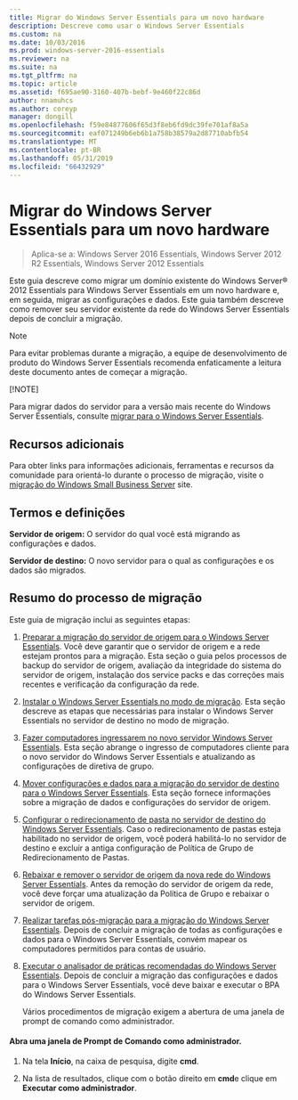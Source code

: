 ```yaml
---
title: Migrar do Windows Server Essentials para um novo hardware
description: Descreve como usar o Windows Server Essentials
ms.custom: na
ms.date: 10/03/2016
ms.prod: windows-server-2016-essentials
ms.reviewer: na
ms.suite: na
ms.tgt_pltfrm: na
ms.topic: article
ms.assetid: f695ae90-3160-407b-bebf-9e460f22c86d
author: nnamuhcs
ms.author: coreyp
manager: dongill
ms.openlocfilehash: f59e84877606f65d3f8eb6fd9dc39fe701af8a5a
ms.sourcegitcommit: eaf071249b6eb6b1a758b38579a2d87710abfb54
ms.translationtype: MT
ms.contentlocale: pt-BR
ms.lasthandoff: 05/31/2019
ms.locfileid: "66432929"
---
```

# <a name="migrate-windows-server-essentials-to-new-hardware"></a>Migrar do Windows Server Essentials para um novo hardware

>Aplica-se a: Windows Server 2016 Essentials, Windows Server 2012 R2 Essentials, Windows Server 2012 Essentials

Este guia descreve como migrar um domínio existente do Windows Server® 2012 Essentials para Windows Server Essentials em um novo hardware e, em seguida, migrar as configurações e dados. Este guia também descreve como remover seu servidor existente da rede do Windows Server Essentials depois de concluir a migração.  
  
> [!NOTE]
>  Para evitar problemas durante a migração, a equipe de desenvolvimento de produto do Windows Server Essentials recomenda enfaticamente a leitura deste documento antes de começar a migração.  
> 
> [!NOTE]
> 
>  Para migrar dados do servidor para a versão mais recente do Windows Server Essentials, consulte [migrar para o Windows Server Essentials](Migrate-from-Previous-Versions-to-Windows-Server-Essentials-or-Windows-Server-Essentials-Experience.md).  

  
## <a name="additional-resources"></a>Recursos adicionais  
 Para obter links para informações adicionais, ferramentas e recursos da comunidade para orientá-lo durante o processo de migração, visite o [migração do Windows Small Business Server](https://go.microsoft.com/fwlink/?LinkId=217520) site.  
  
## <a name="terms-and-definitions"></a>Termos e definições  
 **Servidor de origem:** O servidor do qual você está migrando as configurações e dados.  
  
 **Servidor de destino:** O novo servidor para o qual as configurações e os dados são migrados.  
  
## <a name="migration-process-summary"></a>Resumo do processo de migração  
 Este guia de migração inclui as seguintes etapas:  
  

1. [Preparar a migração do servidor de origem para o Windows Server Essentials](Prepare-your-Source-Server-for-Windows-Server-Essentials-migration.md).  Você deve garantir que o servidor de origem e a rede estejam prontos para a migração. Esta seção o guia pelos processos de backup do servidor de origem, avaliação da integridade do sistema do servidor de origem, instalação dos service packs e das correções mais recentes e verificação da configuração da rede.  
  
2. [Instalar o Windows Server Essentials no modo de migração](Install-Windows-Server-Essentials-in-migration-mode.md).  Esta seção descreve as etapas que necessárias para instalar o Windows Server Essentials no servidor de destino no modo de migração.  
  
3. [Fazer computadores ingressarem no novo servidor Windows Server Essentials](Join-computers-to-the-new-Windows-Server-Essentials-server.md).  Esta seção abrange o ingresso de computadores cliente para o novo servidor do Windows Server Essentials e atualizando as configurações de diretiva de grupo.  
  
4. [Mover configurações e dados para a migração do servidor de destino para o Windows Server Essentials](Move-settings-and-data-to-the-Destination-Server-for-Windows-Server-Essentials-migration.md).  Esta seção fornece informações sobre a migração de dados e configurações do servidor de origem.  
  
5. [Configurar o redirecionamento de pasta no servidor de destino do Windows Server Essentials](Configure-folder-redirection-on-the-Windows-Server-Essentials-Destination-Server.md).  Caso o redirecionamento de pastas esteja habilitado no servidor de origem, você poderá habilitá-lo no servidor de destino e excluir a antiga configuração de Política de Grupo de Redirecionamento de Pastas.  
  
6. [Rebaixar e remover o servidor de origem da nova rede do Windows Server Essentials](Demote-and-remove-the-Source-Server-from-the-new-Windows-Server-Essentials-network.md).  Antes da remoção do servidor de origem da rede, você deve forçar uma atualização da Política de Grupo e rebaixar o servidor de origem.  
  
7. [Realizar tarefas pós-migração para a migração do Windows Server Essentials](Perform-post-migration-tasks-for-Windows-Server-Essentials-migration.md).  Depois de concluir a migração de todas as configurações e dados para o Windows Server Essentials, convém mapear os computadores permitidos para contas de usuário.  
  
8. [Executar o analisador de práticas recomendadas do Windows Server Essentials](Run-the-Windows-Server-Essentials-Best-Practices-Analyzer.md).  Depois de concluir a migração das configurações e dados para o Windows Server Essentials, você deve baixar e executar o BPA do Windows Server Essentials.  
  
   Vários procedimentos de migração exigem a abertura de uma janela de prompt de comando como administrador.  
  
#### <a name="to-open-a-command-prompt-window-as-an-administrator"></a>Abra uma janela de Prompt de Comando como administrador.  
  
1.  Na tela **Início**, na caixa de pesquisa, digite **cmd**.  
  
2.  Na lista de resultados, clique com o botão direito em **cmd**e clique em **Executar como administrador**.
